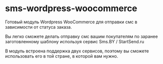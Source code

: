 # sms-wordpress-woocommerce
Готовый модуль Wordpress WooCommerce для отправки смс в зависимости от статуса заказа. 

Вы легко сможете делать отправку смс вашим покупателям по заранее заготовленному шаблону используя сервис Sms.BY / StartSend.ru 

В модуль встроена поддержка двух сервисов, поэтому вы сможете использовать его в той стране, в которой вам нужно. 

